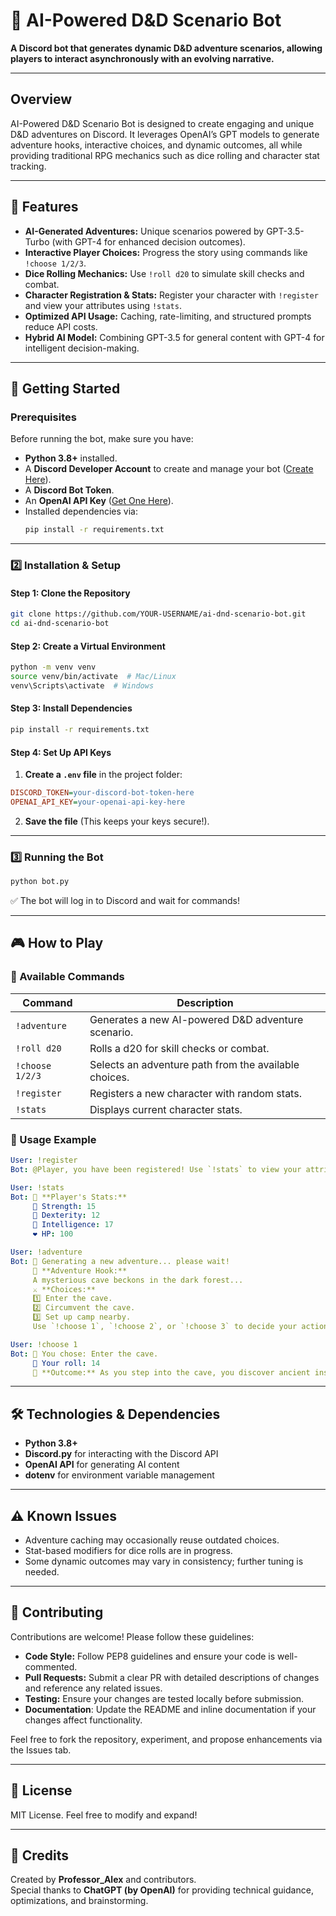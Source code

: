 # 🎲 AI-Powered D&D Scenario Bot

**A Discord bot that generates dynamic D&D adventure scenarios, allowing players to interact asynchronously with an evolving narrative.**

---

## Overview
AI-Powered D&D Scenario Bot is designed to create engaging and unique D&D adventures on Discord. It leverages OpenAI’s GPT models to generate adventure hooks, interactive choices, and dynamic outcomes, all while providing traditional RPG mechanics such as dice rolling and character stat tracking.

---

## 📌 Features
- **AI-Generated Adventures:** Unique scenarios powered by GPT-3.5-Turbo (with GPT-4 for enhanced decision outcomes).
- **Interactive Player Choices:** Progress the story using commands like `!choose 1/2/3`.
- **Dice Rolling Mechanics:** Use `!roll d20` to simulate skill checks and combat.
- **Character Registration & Stats:** Register your character with `!register` and view your attributes using `!stats`.
- **Optimized API Usage:** Caching, rate-limiting, and structured prompts reduce API costs.
- **Hybrid AI Model:** Combining GPT-3.5 for general content with GPT-4 for intelligent decision-making.

---

## 🚀 Getting Started

### Prerequisites

Before running the bot, make sure you have:
- **Python 3.8+** installed.
- A **Discord Developer Account** to create and manage your bot ([Create Here](https://discord.com/developers/applications)).
- A **Discord Bot Token**.
- An **OpenAI API Key** ([Get One Here](https://platform.openai.com/signup)).
- Installed dependencies via:
  ```bash
  pip install -r requirements.txt
---

### 2️⃣ Installation & Setup

#### **Step 1: Clone the Repository**
```bash
git clone https://github.com/YOUR-USERNAME/ai-dnd-scenario-bot.git
cd ai-dnd-scenario-bot
```

#### **Step 2: Create a Virtual Environment**
```bash
python -m venv venv
source venv/bin/activate  # Mac/Linux
venv\Scripts\activate  # Windows
```

#### **Step 3: Install Dependencies**
```bash
pip install -r requirements.txt
```

#### **Step 4: Set Up API Keys**
1. **Create a `.env` file** in the project folder:
```ini
DISCORD_TOKEN=your-discord-bot-token-here
OPENAI_API_KEY=your-openai-api-key-here
```
2. **Save the file** (This keeps your keys secure!).

---

### 3️⃣ Running the Bot
```bash
python bot.py
```
✅ The bot will log in to Discord and wait for commands!

---

## 🎮 How to Play

### 🔹 Available Commands
| Command | Description |
|---------|-------------|
| `!adventure` | Generates a new AI-powered D&D adventure scenario. |
| `!roll d20` | Rolls a d20 for skill checks or combat. |
| `!choose 1/2/3` | Selects an adventure path from the available choices. |
| `!register` | Registers a new character with random stats. |
| `!stats` | Displays current character stats. |

### 📖 Usage Example
```yaml
User: !register
Bot: @Player, you have been registered! Use `!stats` to view your attributes.

User: !stats
Bot: 📜 **Player's Stats:**
     💪 Strength: 15
     🏹 Dexterity: 12
     🧠 Intelligence: 17
     ❤️ HP: 100

User: !adventure
Bot: 🎲 Generating a new adventure... please wait!
     📜 **Adventure Hook:**
     A mysterious cave beckons in the dark forest...
     ⚔️ **Choices:**
     1️⃣ Enter the cave.
     2️⃣ Circumvent the cave.
     3️⃣ Set up camp nearby.
     Use `!choose 1`, `!choose 2`, or `!choose 3` to decide your action!

User: !choose 1
Bot: 🔮 You chose: Enter the cave.
     🎲 Your roll: 14
     📝 **Outcome:** As you step into the cave, you discover ancient inscriptions...
```
---
## 🛠 Technologies & Dependencies
- **Python 3.8+**
- **Discord.py** for interacting with the Discord API
- **OpenAI API** for generating AI content
- **dotenv** for environment variable management
---
## ⚠️ Known Issues
- Adventure caching may occasionally reuse outdated choices.
- Stat-based modifiers for dice rolls are in progress.
- Some dynamic outcomes may vary in consistency; further tuning is needed.
---
## 🤝 Contributing
Contributions are welcome! Please follow these guidelines:
- **Code Style:** Follow PEP8 guidelines and ensure your code is well-commented.
- **Pull Requests:** Submit a clear PR with detailed descriptions of changes and reference any related issues.
- **Testing:** Ensure your changes are tested locally before submission.
- **Documentation**: Update the README and inline documentation if your changes affect functionality.

Feel free to fork the repository, experiment, and propose enhancements via the Issues tab.

---

## 📜 License
MIT License. Feel free to modify and expand!

---

## 🌟 Credits
Created by **Professor_Alex** and contributors.  
Special thanks to **ChatGPT (by OpenAI)** for providing technical guidance, optimizations, and brainstorming.